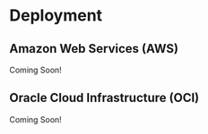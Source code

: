 # Deployment

## Amazon Web Services (AWS)
Coming Soon!

## Oracle Cloud Infrastructure (OCI)
Coming Soon!